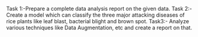 Task 1:-Prepare a complete data analysis report on the given data.
Task 2:-Create a model which can classify the three major attacking diseases of
rice plants like leaf blast, bacterial blight and brown spot.
Task3:- Analyze various techniques like Data Augmentation, etc and create a
report on that.
